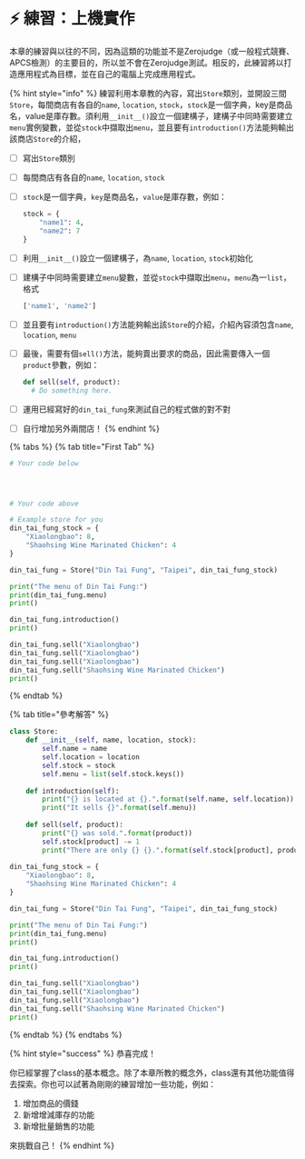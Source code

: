 # ⚡ 練習：上機實作

本章的練習與以往的不同，因為這類的功能並不是Zerojudge（或一般程式競賽、APCS檢測）的主要目的，所以並不會在Zerojudge測試。相反的，此練習將以打造應用程式為目標，並在自己的電腦上完成應用程式。

{% hint style="info" %}
練習利用本章教的內容，寫出`Store`類別，並開設三間`Store`，每間商店有各自的`name`, `location`, `stock`，`stock`是一個字典，key是商品名，value是庫存數。須利用`__init__()`設立一個建構子，建構子中同時需要建立`menu`實例變數，並從`stock`中擷取出`menu`，並且要有`introduction()`方法能夠輸出該商店`Store`的介紹，

* [ ] 寫出`Store`類別
* [ ] 每間商店有各自的`name`, `location`, `stock`
*   [ ] `stock`是一個字典，`key`是商品名，`value`是庫存數，例如：

    ```python
    stock = {
        "name1": 4,
        "name2": 7
    }
    ```
* [ ] 利用`__init__()`設立一個建構子，為`name`, `location`, `stock`初始化
*   [ ] 建構子中同時需要建立`menu`變數，並從`stock`中擷取出`menu`，`menu`為一`list`，格式

    ```python
    ['name1', 'name2']
    ```
* [ ] 並且要有`introduction()`方法能夠輸出該`Store`的介紹，介紹內容須包含`name`, `location`, `menu`
*   [ ] 最後，需要有個`sell()`方法，能夠賣出要求的商品，因此需要傳入一個`product`參數，例如：

    ```python
    def sell(self, product):
      # Do something here.
    ```
* [ ] 運用已經寫好的`din_tai_fung`來測試自己的程式做的對不對
* [ ] 自行增加另外兩間店！
{% endhint %}

{% tabs %}
{% tab title="First Tab" %}
```python
# Your code below




# Your code above

# Example store for you 
din_tai_fung_stock = {
    "Xiaolongbao": 8,
    "Shaohsing Wine Marinated Chicken": 4
}

din_tai_fung = Store("Din Tai Fung", "Taipei", din_tai_fung_stock)

print("The menu of Din Tai Fung:")
print(din_tai_fung.menu)
print()

din_tai_fung.introduction()
print()

din_tai_fung.sell("Xiaolongbao")
din_tai_fung.sell("Xiaolongbao")
din_tai_fung.sell("Xiaolongbao")
din_tai_fung.sell("Shaohsing Wine Marinated Chicken")
print()
```
{% endtab %}

{% tab title="參考解答" %}
```python
class Store:
    def __init__(self, name, location, stock):
        self.name = name
        self.location = location
        self.stock = stock
        self.menu = list(self.stock.keys())
    
    def introduction(self):
        print("{} is located at {}.".format(self.name, self.location))
        print("It sells {}".format(self.menu))
        
    def sell(self, product):
        print("{} was sold.".format(product))
        self.stock[product] -= 1
        print("There are only {} {}.".format(self.stock[product], product))
    
din_tai_fung_stock = {
    "Xiaolongbao": 8,
    "Shaohsing Wine Marinated Chicken": 4
}

din_tai_fung = Store("Din Tai Fung", "Taipei", din_tai_fung_stock)

print("The menu of Din Tai Fung:")
print(din_tai_fung.menu)
print()

din_tai_fung.introduction()
print()

din_tai_fung.sell("Xiaolongbao")
din_tai_fung.sell("Xiaolongbao")
din_tai_fung.sell("Xiaolongbao")
din_tai_fung.sell("Shaohsing Wine Marinated Chicken")
print()
```
{% endtab %}
{% endtabs %}

{% hint style="success" %}
恭喜完成！

你已經掌握了class的基本概念。除了本章所教的概念外，class還有其他功能值得去探索。你也可以試著為剛剛的練習增加一些功能，例如：

1. 增加商品的價錢
2. 新增增減庫存的功能
3. 新增批量銷售的功能

來挑戰自己！
{% endhint %}





